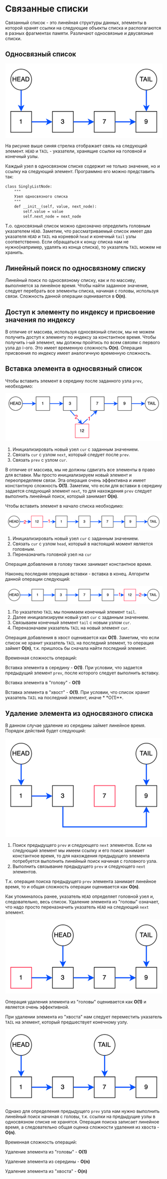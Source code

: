 # Связанные списки

Связанный список - это линейная структуры данных, элементы в которой хранят ссылки на следующие объекты списка и
располагаются в разных фрагментах памяти. Различают односвязные и двусвязные списки.

## Односвязный список

![Односвязный список](../img/singly_linked_list.png)

На рисунке выше синяя стрелка отображает связь на следующий элемент. ``HEAD`` и ``TAIL`` -
указатели, хранящие ссылки на головной и конечный узлы.

Каждый узел в односвязном списке содержит не только значение, но и ссылку на следующий элемент. Программно его можно
представить так:

```
class SinglyListNode:
    """
    Узел односвязного списка
    """
    def __init__(self, value, next_node):
        self.value = value
        self.next_node = next_node

```

Т.о. односвязный список можно однозначно определить головным указателем ``HEAD``. Заметим, что рассматриваемый список
имеет два указателя ``HEAD`` и ``TAIL`` на корневой ``head`` и конечный ``tail`` узлы соответственно. Если обращаться к
концу списка нам не нужно(например, удалять из конца списка), то указатель ``TAIL`` можем не хранить.

## Линейный поиск по односвязному списку

Линейный поиск по односвязному списку, как и по массиву, выполняется за линейное время. Чтобы найти заданное значение,
следует перебрать все элементы списка, начиная с головы, используя связи. Сложность данной операции оценивается в
**O(n)**.

## Доступ к элементу по индексу и присвоение значения по индексу

В отличие от массива, используя односвязный список, мы не можем получить доступ к элементу по индексу за константное
время. Чтобы получить i-ый элемент, мы должны пройтись по всем связям с первого узла до i-ого. Это имеет временную
сложность **O(n)**. Операция присвоения по индексу имеет аналогичную временную сложность.

## Вставка элемента в односвязный список

Чтобы вставить элемент в середину после заданного узла ``prev``, необходимо:

![Вставка элемента в середину](../img/singly_linked_list_1.png)

1. Инициализировать новый узел ``cur`` с заданным значением.
2. Связать ``cur`` с узлом ``next``, который следует после ``prev``.
3. Связать ``prev`` с узлом ``cur``.

В отличие от массива, мы не должны сдвигать все элементы в право для вставки. Мы просто инициализируем новый элемент и
переопределяем связи. Эта операция очень эффективна и имеет константную сложность **O(1)**. Заметим, что если для
вставки в середину задается следующий элемент ``next``, то для нахождения ``prev`` следует выполнить линейный поиск,
который занимает **O(n)**.

Чтобы вставить элемент в начало списка необходимо:

![Вставка элемента в "голову"](../img/singly_linked_list_2.png)

1. Инициализировать новый узел ``cur`` с заданным значением.
2. Связать ``cur`` с узлом ``head``, который в настоящий момент является головным.
3. Переназначить головной узел на ``cur``

Операция добавления в голову также занимает константное время.

Наконец последняя операция вставки - вставка в конец. Алгоритм данной операции следующий:

![Вставка элемента в "хвост"](../img/singly_linked_list_3.png)

1. По указателю ``TAIL`` мы понимаем конечный элемент ``tail``.
2. Далее инициализируем новый узел ``cur`` с заданным значением.
3. Связываем конечный элемент ``tail`` с новым узлом ``cur``.
4. Переназначаем указатель ``TAIL`` на новый элемент ``cur``.

Операция добавления в хвост оценивается как **O(1)**. Заметим, что если список не хранит указатель ``TAIL`` на последний
элемент, то операция займет **O(n)**, т.к. пришлось бы сначала найти последний элемент.

Временная сложность операций:

Вставка элемента в середину - **O(1)**. При условии, что задается предыдущий элемент ``prev``, после которого следует
выполнить вставку.

Вставка элемента в "голову" - **O(1)**

Вставка элемента в "хвост" - **O(1)**. При условии, что список хранит указатель ``TAIL`` на последний элемент, иначе  *
*O(1)**.

## Удаление элемента из односвязного списка

В данном случае удаление из середины займет линейное время. Порядок действий будет следующий:

![Удаление элемента из середины](../img/singly_linked_list_4.png)

1. Поиск предыдущего ``prev`` и следующего ``next`` элементов. Если на следующий элемент мы имеем ссылку и его поиск
   занимает константное время, то для нахождения предыдущего элемента потребуется выполнить линейный поиск начиная с
   головного узла.
2. Выполнить связывание предыдущего ``prev`` и следующего ``next`` элементов.

Т.к. операция поиска предыдущего ``prev`` элемента занимает линейное время, то и общая сложность операции оценивается
как **O(n)**.

Как упоминалось ранее, указатель ``HEAD`` определяет головной узел и, следовательно, весь список. Удаление элемента из
"головы" означает, что надо просто переназначить указатель ``HEAD`` на следующий ``next`` элемент.

![Удаление элемента из "головы"](../img/singly_linked_list_5.png)

Операция удаления элемента из "головы" оценивается как **O(1)** и является очень эффективной.

При удалении элемента из "хвоста" нам следует переместить указатель ``TAIL`` на элемент, который предшествует конечному
узлу.

![Удаление элемента из "хвоста"](../img/singly_linked_list_6.png)

Однако для определения предыдущего ``prev`` узла нам нужно выполнить линейный поиск начиная с головы, т.к. ссылки
на предыдущие узлы в односвязном списке не хранятся. Операция поиска записает линейное время, а следовательно общая
оценка сложности удаления из хвоста - **O(n)**.

Временная сложность операций:

Удаление элемента из "головы" - **O(1)**

Удаление элемента из середины - **O(n)**

Удаление элемента из "хвоста" - **O(n)**

